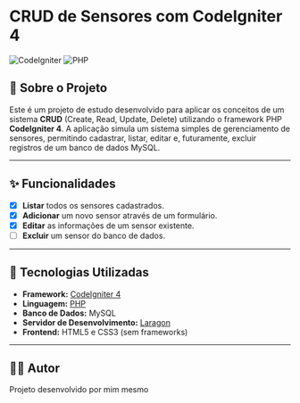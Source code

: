 #  CRUD de Sensores com CodeIgniter 4

![CodeIgniter](https://img.shields.io/badge/CodeIgniter-4.6.1-orange?style=for-the-badge&logo=codeigniter)
![PHP](https://img.shields.io/badge/PHP-8.3.16-blue?style=for-the-badge&logo=php)

## 📖 Sobre o Projeto

Este é um projeto de estudo desenvolvido para aplicar os conceitos de um sistema **CRUD** (Create, Read, Update, Delete) utilizando o framework PHP **CodeIgniter 4**. A aplicação simula um sistema simples de gerenciamento de sensores, permitindo cadastrar, listar, editar e, futuramente, excluir registros de um banco de dados MySQL.

---

## ✨ Funcionalidades

-   [x] **Listar** todos os sensores cadastrados.
-   [x] **Adicionar** um novo sensor através de um formulário.
-   [x] **Editar** as informações de um sensor existente.
-   [ ] **Excluir** um sensor do banco de dados.

---


## 🚀 Tecnologias Utilizadas

* **Framework:** [CodeIgniter 4](https://codeigniter.com/)
* **Linguagem:** [PHP](https://www.php.net/)
* **Banco de Dados:** MySQL
* **Servidor de Desenvolvimento:** [Laragon](https://laragon.org/)
* **Frontend:** HTML5 e CSS3 (sem frameworks)


---

## 👨‍💻 Autor

Projeto desenvolvido por mim mesmo
